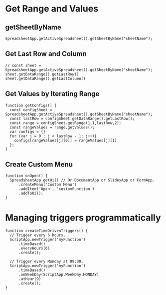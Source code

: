 # Get Range and Values

## getSheetByName
```
SpreadsheetApp.getActiveSpreadsheet().getSheetByName("sheetName");
```

## Get Last Row and Column
```
// const sheet = SpreadsheetApp.getActiveSpreadsheet().getSheetByName("sheetName");
sheet.getDataRange().getLastRow()
sheet.getDataRange().getLastColumn()
```

## Get Values by Iterating Range
```
function getConfigs() {
  const configSheet = SpreadsheetApp.getActiveSpreadsheet().getSheetByName("sheetName");
  const lastRow = configSheet.getDataRange().getLastRow();
  const range = configSheet.getRange(1,1,lastRow,2);
  const rangeValues = range.getValues();
  var configs = {}
  for (var j = 0 ; j < lastRow - 1; j++){
    configs[rangeValues[j][0]] = rangeValues[j][1]
  };
}
```

## Create Custom Menu
```
function onOpen() {
  SpreadsheetApp.getUi() // Or DocumentApp or SlidesApp or FormApp.
      .createMenu('Custom Menu')
      .addItem('Open', 'customFunction')
      .addToUi();
}
```

# Managing triggers programmatically
```
function createTimeDrivenTriggers() {
  // Trigger every 6 hours.
  ScriptApp.newTrigger('myFunction')
      .timeBased()
      .everyHours(6)
      .create();

  // Trigger every Monday at 09:00.
  ScriptApp.newTrigger('myFunction')
      .timeBased()
      .onWeekDay(ScriptApp.WeekDay.MONDAY)
      .atHour(9)
      .create();
}
```

